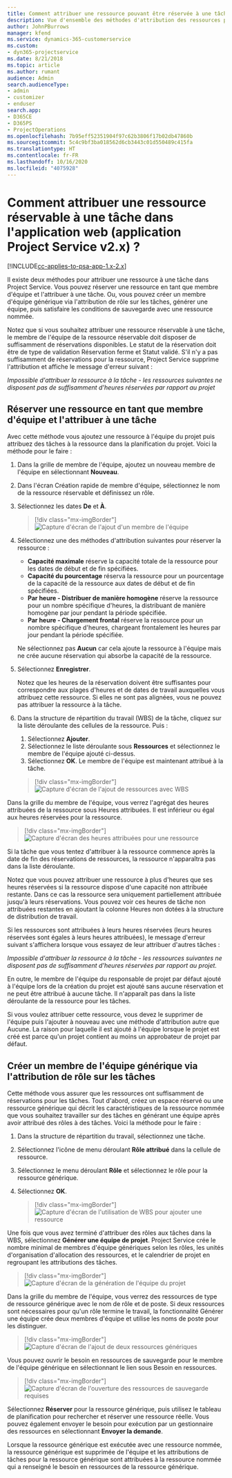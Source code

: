 ```yaml
---
title: Comment attribuer une ressource pouvant être réservée à une tâche dans l'application web
description: Vue d'ensemble des méthodes d'attribution des ressources pouvant être réservées.
author: JohnPBurrows
manager: kfend
ms.service: dynamics-365-customerservice
ms.custom:
- dyn365-projectservice
ms.date: 8/21/2018
ms.topic: article
ms.author: rumant
audience: Admin
search.audienceType:
- admin
- customizer
- enduser
search.app:
- D365CE
- D365PS
- ProjectOperations
ms.openlocfilehash: 7b95eff52351904f97c62b3806f17b02db47860b
ms.sourcegitcommit: 5c4c9bf3ba018562d6cb3443c01d550489c415fa
ms.translationtype: HT
ms.contentlocale: fr-FR
ms.lasthandoff: 10/16/2020
ms.locfileid: "4075928"
---
```

# <a name="how-do-i-assign-a-bookable-resource-to-a-task-in-the-web-app-project-service-app-v2x"></a>Comment attribuer une ressource réservable à une tâche dans l'application web (application Project Service v2.x) ?

[!INCLUDE[cc-applies-to-psa-app-1.x-2.x](../includes/cc-applies-to-psa-app-1x-2x.md)]

Il existe deux méthodes pour attribuer une ressource à une tâche dans Project Service. Vous pouvez réserver une ressource en tant que membre d'équipe et l'attribuer à une tâche. Ou, vous pouvez créer un membre d'équipe générique via l'attribution de rôle sur les tâches, générer une équipe, puis satisfaire les conditions de sauvegarde avec une ressource nommée.

Notez que si vous souhaitez attribuer une ressource réservable à une tâche, le membre de l'équipe de la ressource réservable doit disposer de suffisamment de réservations disponibles. Le statut de la réservation doit être de type de validation Réservation ferme et Statut validé. S'il n'y a pas suffisamment de réservations pour la ressource, Project Service supprime l'attribution et affiche le message d'erreur suivant :

*Impossible d'attribuer la ressource à la tâche - les ressources suivantes ne disposent pas de suffisamment d'heures réservées par rapport au projet*

## <a name="book-a-resource-as-a-team-member-and-then-assign-the-resource-to-a-task"></a>Réserver une ressource en tant que membre d'équipe et l'attribuer à une tâche

Avec cette méthode vous ajoutez une ressource à l'équipe du projet puis attribuez des tâches à la ressource dans la planification du projet. Voici la méthode pour le faire :
1.  Dans la grille de membre de l'équipe, ajoutez un nouveau membre de l'équipe en sélectionnant **Nouveau**.
2.  Dans l'écran Création rapide de membre d'équipe, sélectionnez le nom de la ressource réservable et définissez un rôle.
3.  Sélectionnez les dates **De** et **À**.

    > [!div class="mx-imgBorder"] 
    > ![Capture d'écran de l'ajout d'un membre de l'équipe](media/FAQ-Resources-to-Tasks2-1.png "Capture d'écran de l'ajout d'un membre de l'équipe")
 
4.  Sélectionnez une des méthodes d'attribution suivantes pour réserver la ressource :
    - **Capacité maximale** réserve la capacité totale de la ressource pour les dates de début et de fin spécifiées.
    - **Capacité du pourcentage** réserva la ressource pour un pourcentage de la capacité de la ressource aux dates de début et de fin spécifiées.
    - **Par heure - Distribuer de manière homogène** réserve la ressource pour un nombre spécifique d'heures, la distribuant de manière homogène par jour pendant la période spécifiée.
    - **Par heure - Chargement frontal** réserve la ressource pour un nombre spécifique d'heures, chargeant frontalement les heures par jour pendant la période spécifiée.

    Ne sélectionnez pas **Aucun** car cela ajoute la ressource à l'équipe mais ne crée aucune réservation qui absorbe la capacité de la ressource.
5.  Sélectionnez **Enregistrer**.

    Notez que les heures de la réservation doivent être suffisantes pour correspondre aux plages d'heures et de dates de travail auxquelles vous attribuez cette ressource. Si elles ne sont pas alignées, vous ne pouvez pas attribuer la ressource à la tâche.

6.  Dans la structure de répartition du travail (WBS) de la tâche, cliquez sur la liste déroulante des cellules de la ressource. Puis : 

    1. Sélectionnez **Ajouter**.
    2. Sélectionnez le liste déroulante sous **Ressources** et sélectionnez le membre de l'équipe ajouté ci-dessus.
    3. Sélectionnez **OK**. Le membre de l'équipe est maintenant attribué à la tâche.

    > [!div class="mx-imgBorder"] 
    > ![Capture d'écran de l'ajout de ressources avec WBS](media/FAQ-Resources-to-Tasks2-2.png "Capture d'écran de l'ajout de ressources avec WBS")
 
Dans la grille du membre de l'équipe, vous verrez l'agrégat des heures attribuées de la ressource sous Heures attribuées. Il est inférieur ou égal aux heures réservées pour la ressource. 

> [!div class="mx-imgBorder"] 
> ![Capture d'écran des heures attribuées pour une ressource](media/FAQ-Resources-to-Tasks2-3.png "Capture d'écran des heures attribuées pour une ressource")
 
Si la tâche que vous tentez d'attribuer à la ressource commence après la date de fin des réservations de ressources, la ressource n'apparaîtra pas dans la liste déroulante.

Notez que vous pouvez attribuer une ressource à plus d'heures que ses heures réservées si la ressource dispose d'une capacité non attribuée restante. Dans ce cas la ressource sera uniquement partiellement attribuée jusqu'à leurs réservations. Vous pouvez voir ces heures de tâche non attribuées restantes en ajoutant la colonne Heures non dotées à la structure de distribution de travail.

Si les ressources sont attribuées à leurs heures réservées (leurs heures réservées sont égales à leurs heures attribuées), le message d'erreur suivant s'affichera lorsque vous essayez de leur attribuer d'autres tâches :

*Impossible d'attribuer la ressource à la tâche - les ressources suivantes ne disposent pas de suffisamment d'heures réservées par rapport au projet.*

En outre, le membre de l'équipe du responsable de projet par défaut ajouté à l'équipe lors de la création du projet est ajouté sans aucune réservation et ne peut être attribué à aucune tâche. Il n'apparaît pas dans la liste déroulante de la ressource pour les tâches.

Si vous voulez attribuer cette ressource, vous devez le supprimer de l'équipe puis l'ajouter à nouveau avec une méthode d'attribution autre que Aucune. La raison pour laquelle il est ajouté à l'équipe lorsque le projet est créé est parce qu'un projet contient au moins un approbateur de projet par défaut.

## <a name="create-a-generic-team-member-through-role-assignment-on-tasks"></a>Créer un membre de l'équipe générique via l'attribution de rôle sur les tâches

Cette méthode vous assurer que les ressources ont suffisamment de réservations pour les tâches. Tout d'abord, créez un espace réservé ou une ressource générique qui décrit les caractéristiques de la ressource nommée que vous souhaitez travailler sur des tâches en générant une équipe après avoir attribué des rôles à des tâches. Voici la méthode pour le faire :

1. Dans la structure de répartition du travail, sélectionnez une tâche.
2. Sélectionnez l'icône de menu déroulant **Rôle attribué** dans la cellule de ressource.
3. Sélectionnez le menu déroulant **Rôle** et sélectionnez le rôle pour la ressource générique.
4. Sélectionnez **OK**.

    > [!div class="mx-imgBorder"] 
    > ![Capture d'écran de l'utilisation de WBS pour ajouter une ressource](media/FAQ-Resources-to-Tasks2-4.png "Capture d'écran de l'utilisation de WBS pour ajouter une ressource")
 
Une fois que vous avez terminé d'attribuer des rôles aux tâches dans la WBS, sélectionnez **Générer une équipe de projet**. Project Service crée le nombre minimal de membres d'équipe génériques selon les rôles, les unités d'organisation d'allocation des ressources, et le calendrier de projet en regroupant les attributions des tâches.

> [!div class="mx-imgBorder"] 
> ![Capture d'écran de la génération de l'équipe du projet](media/FAQ-Resources-to-Tasks2-5.png "Capture d'écran de la génération de l'équipe du projet")
 
Dans la grille du membre de l'équipe, vous verrez des ressources de type de ressource générique avec le nom de rôle et de poste. Si deux ressources sont nécessaires pour qu'un rôle termine le travail, la fonctionnalité Générer une équipe crée deux membres d'équipe et utilise les noms de poste pour les distinguer.

> [!div class="mx-imgBorder"] 
> ![Capture d'écran de l'ajout de deux ressources génériques](media/FAQ-Resources-to-Tasks2-6.png "Capture d'écran de l'ajout de deux ressources génériques")
 
Vous pouvez ouvrir le besoin en ressources de sauvegarde pour le membre de l'équipe générique en sélectionnant le lien sous Besoin en ressources.

> [!div class="mx-imgBorder"] 
> ![Capture d'écran de l'ouverture des ressources de sauvegarde requises](media/FAQ-Resources-to-Tasks2-7.png "Capture d'écran de l'ouverture des ressources de sauvegarde requises")

Sélectionnez **Réserver** pour la ressource générique, puis utilisez le tableau de planification pour rechercher et réserver une ressource réelle. Vous pouvez également envoyer le besoin pour exécution par un gestionnaire des ressources en sélectionnant **Envoyer la demande**.

Lorsque la ressource générique est exécutée avec une ressource nommée, la ressource générique est supprimée de l'équipe et les attributions de tâches pour la ressource générique sont attribuées à la ressource nommée qui a renseigné le besoin en ressources de la ressource générique.
 

